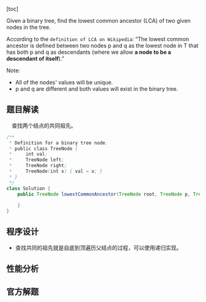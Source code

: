 [toc]

Given a binary tree, find the lowest common ancestor (LCA) of two given nodes in the tree.

According to the `definition of LCA on Wikipedia`: “The lowest common ancestor is defined between two nodes p and q as the lowest node in T that has both p and q as descendants (where we allow **a node to be a descendant of itself**).”



Note:

* All of the nodes' values will be unique.
* p and q are different and both values will exist in the binary tree.



## 题目解读

&emsp;查找两个结点的共同祖先。

```java
/**
 * Definition for a binary tree node.
 * public class TreeNode {
 *     int val;
 *     TreeNode left;
 *     TreeNode right;
 *     TreeNode(int x) { val = x; }
 * }
 */
class Solution {
    public TreeNode lowestCommonAncestor(TreeNode root, TreeNode p, TreeNode q) {
        
    }
}
```

## 程序设计

* 查找共同的祖先就是自底到顶遍历父结点的过程，可以使用递归实现。



## 性能分析



## 官方解题

